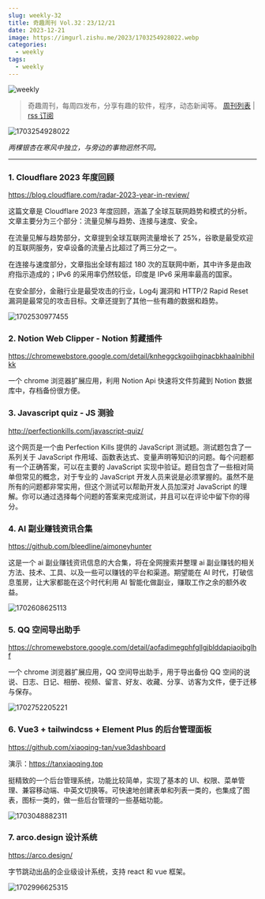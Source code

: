 ```yaml
---
slug: weekly-32
title: 奇趣周刊 Vol.32：23/12/21
date: 2023-12-21
image: https://imgurl.zishu.me/2023/1703254928022.webp
categories:
  - weekly
tags:
  - weekly
---
```


![weekly](https://imgurl.zishu.me/weekly.webp)

> 奇趣周刊，每周四发布，分享有趣的软件，程序，动态新闻等。 [周刊列表](/categories/weekly/) | [rss 订阅](/categories/weekly/index.xml)

![1703254928022](https://imgurl.zishu.me/2023/1703254928022.webp)

*两棵银杏在寒风中独立，与旁边的事物迥然不同。*

---

### 1. Cloudflare 2023 年度回顾

https://blog.cloudflare.com/radar-2023-year-in-review/

这篇文章是 Cloudflare 2023 年度回顾，涵盖了全球互联网趋势和模式的分析。文章主要分为三个部分：流量见解与趋势、连接与速度、安全。

在流量见解与趋势部分，文章提到全球互联网流量增长了 25%，谷歌是最受欢迎的互联网服务，安卓设备的流量占比超过了两三分之一。

在连接与速度部分，文章指出全球有超过 180 次的互联网中断，其中许多是由政府指示造成的；IPv6 的采用率仍然较低，印度是 IPv6 采用率最高的国家。

在安全部分，金融行业是最受攻击的行业，Log4j 漏洞和 HTTP/2 Rapid Reset 漏洞是最常见的攻击目标。文章还提到了其他一些有趣的数据和趋势。

![1702530977455](https://imgurl.zishu.me/2023/1702530977455.webp)

### 2. Notion Web Clipper - Notion 剪藏插件

https://chromewebstore.google.com/detail/knheggckgoiihginacbkhaalnibhilkk

一个 chrome 浏览器扩展应用，利用 Notion Api 快速将文件剪藏到 Notion 数据库中，存档备份很方便。

### 3. Javascript quiz - JS 测验

http://perfectionkills.com/javascript-quiz/

这个网页是一个由 Perfection Kills 提供的 JavaScript 测试题。测试题包含了一系列关于 JavaScript 作用域、函数表达式、变量声明等知识的问题。每个问题都有一个正确答案，可以在主要的 JavaScript 实现中验证。题目包含了一些相对简单但常见的概念，对于专业的 JavaScript 开发人员来说是必须掌握的。虽然不是所有的问题都非常实用，但这个测试可以帮助开发人员加深对 JavaScript 的理解。你可以通过选择每个问题的答案来完成测试，并且可以在评论中留下你的得分。

### 4. AI 副业赚钱资讯合集

https://github.com/bleedline/aimoneyhunter

这是一个 ai 副业赚钱资讯信息的大合集，将在全网搜索并整理 ai 副业赚钱的相关方法、技术、工具、以及一些可以赚钱的平台和渠道。期望能在 AI 时代，打破信息茧房，让大家都能在这个时代利用 AI 智能化做副业，赚取工作之余的额外收益。

![1702608625113](https://imgurl.zishu.me/2023/1702608625113.webp)

### 5. QQ 空间导出助手

https://chromewebstore.google.com/detail/aofadimegphfgllgjblddapiaojbglhf

一个 chrome 浏览器扩展应用，QQ 空间导出助手，用于导出备份 QQ 空间的说说、日志、日记、相册、视频、留言、好友、收藏、分享、访客为文件，便于迁移与保存。

![1702752205221](https://imgurl.zishu.me/2023/1702752205221.webp)

### 6. Vue3 + tailwindcss + Element Plus 的后台管理面板

https://github.com/xiaoqing-tan/vue3dashboard

演示：https://tanxiaoqing.top

挺精致的一个后台管理系统，功能比较简单，实现了基本的 UI、权限、菜单管理、兼容移动端、中英文切换等。可快速地创建表单和列表一类的，也集成了图表，图标一类的，做一些后台管理的一些基础功能。

![1703048882311](https://imgurl.zishu.me/2023/1703048882311.webp)

### 7. arco.design 设计系统

https://arco.design/

字节跳动出品的企业级设计系统，支持 react 和 vue 框架。

![1702996625315](https://imgurl.zishu.me/2023/1702996625315.webp)
